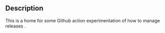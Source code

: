 ## Description 

This is a home for some Github action experimentation of how to manage releases . 
